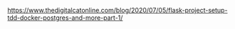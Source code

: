 https://www.thedigitalcatonline.com/blog/2020/07/05/flask-project-setup-tdd-docker-postgres-and-more-part-1/


